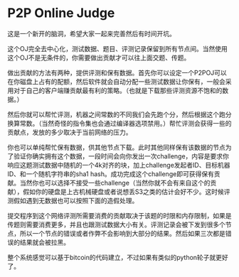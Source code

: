# P2P Online Judge

这是一个新开的脑洞，希望大家一起来完善然后有时间开坑。

这个OJ完全去中心化，测试数据、题目、评测记录保留到所有节点间。当然使用这个OJ不是无条件的，你需要做出贡献才可以往上面交题、传题。

做出贡献的方法有两种，提供评测和保有数据。首先你可以设定一个P2POJ可以在你磁盘上占有的配额，然后软件就会自动分配一些测试数据让你保有，一般会采用对于自己的客户端赚贡献最有利的策略。（也就是下载那些评测资源不饱和的数据。）

然后你就可以帮忙评测，机器之间常数的不同我们会先跑个分，然后根据这个跑分换算常数。（当然奇怪的指令集也会通过编译器选项禁用。）帮忙评测会获得一些的贡献点，发放的多少取决于当前网络的压力。

你也可以单纯帮忙保有数据，供其他节点下载。此时其他同样保有该数据的节点为了验证你确实拥有这个数据，一段时间会向你发出一次challenge，内容是要求你响应这题测试数据中随机的一个4k对齐的块，加上challenge发起者ID、目标机器ID、和一个随机字符串的sha1 hash。成功完成这个challenge即可获得保有贡献。当然你也可以选择不接受一些challenge（当然你就不会有来自这个的贡献），假如你的硬盘是上古机械硬盘或者说想丢S3之类的估计会好不少。这时候评测假如遇到无数据也可以按照下面的造假处理。

提交程序到这个网络评测所需要消费的贡献取决于该题的时限和内存限制，如果是传题则需要消费更多，并且也跟测试数据大小有关。评测记录会被下发到很多个节点，所以一个节点的错误或者作弊不会影响到大部分的结果。然后如果三次都是错误的结果就会被拉黑。

整个系统感觉可以基于bitcoin的代码建立，不过如果有类似的python轮子就更好了。
